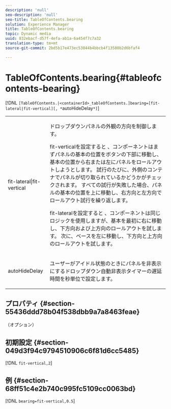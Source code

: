 ```yaml
---
description: 'null'
seo-description: 'null'
seo-title: TableOfContents.bearing
solution: Experience Manager
title: TableOfContents.bearing
topic: Dynamic media
uuid: 832ebacf-d57f-4efa-ab1a-6a454f7c7a32
translation-type: tm+mt
source-git-commit: 2bd5b17e473ec53844b4bbcb4f13580b2d6bfaf4

---
```



# TableOfContents.bearing{#tableofcontents-bearing}

[!DNL `[TableOfContents.|<containerId>_tableOfContents.]bearing=[fit-lateral|fit-vertical][, *`autoHideDelay`*]`]

<table id="table_5151E6EA076C4AAD8D952A09E1F17C44"> 
 <tbody> 
  <tr> 
   <td> <p> <span class="codeph"> fit-lateral|fit-vertical</span> </p> </td> 
   <td> <p> ドロップダウンパネルの外観の方向を制御します。 </p> <p>fit-verticalを設定すると <span class="codeph"></span>、コンポーネントはまずパネルの基本の位置をボタンの下部に移動し、基本の位置から右または左にパネルをロールアウトしようとします。 試行のたびに、外側のコンテナでパネルが切り取られているかどうかがチェックされます。 すべての試行が失敗した場合、パネルの基本の位置を上に移動し、右方向と左方向でロールアウト試行を繰り返します。 </p> <p>fit-lateralを設定すると <span class="codeph"></span>、コンポーネントは同じロジックを使用しますが、基本を最初に右に移動し、下方向および上方向のロールアウトを試します。 次に、ベースを左に移動し、下方向と上方向のロールアウトを試します。 </p> </td> 
  </tr> 
  <tr> 
   <td> <p> <span class="codeph"><span class="varname"> autoHideDelay</span></span> </p> </td> 
   <td> <p> ユーザーがアイドル状態のときにパネルを非表示にするドロップダウン自動非表示タイマーの遅延時間を秒単位で設定します。 </p> </td> 
  </tr> 
 </tbody> 
</table>

## プロパティ {#section-55436ddd78b04f538dbb9a7a8463feae}

（オプション）

## 初期設定 {#section-049d3f94c9794510906c6f81d6cc5485}

[!DNL `fit-vertical,2`]

## 例 {#section-68ff51c4e2b740c995fc5109cc0063bd}

[!DNL `bearing=fit-vertical,0.5`]
